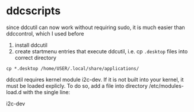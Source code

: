# ddcscripts

since ddcutil can now work without requiring sudo, it is much easier than ddccontrol, which I used before

1. install ddcutil
2. create startmenu entries that execute ddcutil, i.e. cp `.desktop` files into correct directory
	
```
cp *.desktop /home/USER/.local/share/applications/
```

 
ddcutil requires kernel module i2c-dev. If it is not built into your kernel, it must be loaded explicly. To do so, add a file into directory /etc/modules-load.d with the single line:

i2c-dev

